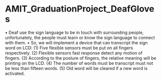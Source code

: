 # AMIT_GraduationProject_DeafGloves
• Deaf use the sign language to be in touch with surrounding people, 
unfortunately, the people must learn or know the sign language to 
connect with them.
• So, we will implement a device that can transcript the sign word on 
LCD:
(1) Five flexible sensors must be put on all fingers respectively.
(2) Flexible sensors fast response detect any motion of fingers.
(3) According to the posture of fingers, the relative meaning will 
be printing on the LCD.
(4) The number of words must be transcript must not be less than 
fifteen words.
(5) Old word will be cleared if a new word is activated.
